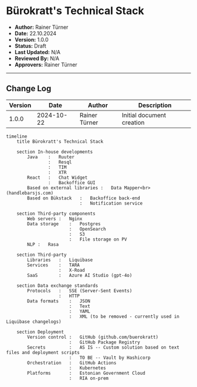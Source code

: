 # Bürokratt's Technical Stack

- **Author:** Rainer Türner
- **Date:** 22.10.2024
- **Version:** 1.0.0
- **Status:** Draft
- **Last Updated:** N/A
- **Reviewed By:** N/A
- **Approvers:** Rainer Türner

---

## Change Log
| Version | Date       | Author     | Description                           |
|---------|------------|------------|---------------------------------------|
| 1.0.0   | 2024-10-22 | Rainer Türner     | Initial document creation             |


```mermaid
timeline
    title Bürokratt's Technical Stack

    section In-house developments
        Java    :   Ruuter
                :   Resql
                :   TIM
                :   XTR
        React   :   Chat Widget
                :   Backoffice GUI
        Based on external libraries :   Data Mapper<br>(handlebarsjs.com)
        Based on Bükstack   :   Backoffice back-end
                            :   Notification service

    section Third-party components
        Web servers :   Nginx
        Data storage    :   Postgres
                        :   OpenSearch
                        :   S3
                        :   File storage on PV
        NLP :   Rasa
    
    section Third-party
        Libraries   :   Liquibase
        Services    :   TARA
                    :   X-Road
        SaaS        :   Azure AI Studio (gpt-4o)
    
    section Data exchange standards
        Protocols   :   SSE (Server-Sent Events)
                    :   HTTP
        Data formats    :   JSON
                        :   Text
                        :   YAML
                        :   XML (to be removed - currently used in Liquibase changelogs)
    
    section Deployment
        Version control :   GitHub (github.com/buerokratt)
                        :   GitHub Package Registry
        Secrets         :   AS IS -- Custom solution based on text files and deployment scripts
                        :   TO BE -- Vault by Hashicorp
        Orchestration   :   GitHub Actions
                        :   Kubernetes
        Platforms       :   Estonian Government Cloud
                        :   RIA on-prem
```
